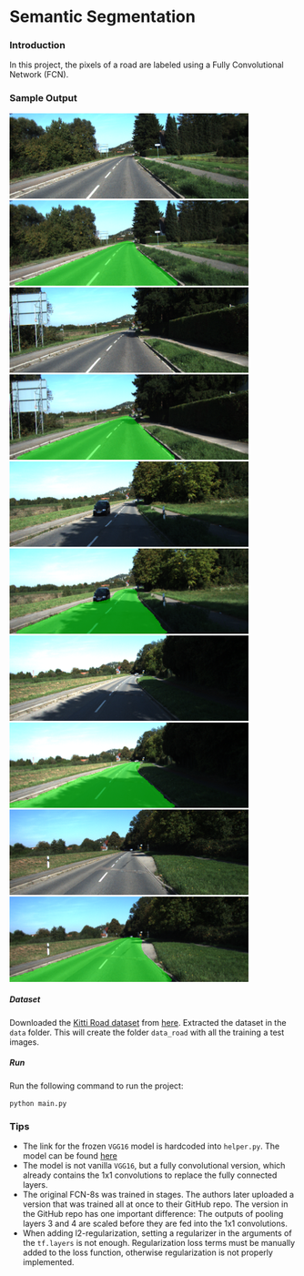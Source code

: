 # Semantic Segmentation
### Introduction
In this project, the pixels of a road are labeled using a Fully Convolutional Network (FCN).

### Sample Output

<img src=./runs/40.png width="420" height= "150"> <img src=./runs/um_000040.png width="420" height= "150">
<img src=./runs/42.png width="420" height= "150"> <img src=./runs/um_000042.png width="420" height= "150">
<img src=./runs/44.png width="420" height= "150"> <img src=./runs/um_000044.png width="420" height= "150">
<img src=./runs/47.png width="420" height= "150"> <img src=./runs/um_000047.png width="420" height= "150">
<img src=./runs/49.png width="420" height= "150"> <img src=./runs/um_000049.png width="420" height= "150">

##### Dataset
Downloaded the [Kitti Road dataset](http://www.cvlibs.net/datasets/kitti/eval_road.php) from [here](http://www.cvlibs.net/download.php?file=data_road.zip).  Extracted the dataset in the `data` folder.  This will create the folder `data_road` with all the training a test images.

##### Run
Run the following command to run the project:
```
python main.py
```

 ### Tips
- The link for the frozen `VGG16` model is hardcoded into `helper.py`.  The model can be found [here](https://s3-us-west-1.amazonaws.com/udacity-selfdrivingcar/vgg.zip)
- The model is not vanilla `VGG16`, but a fully convolutional version, which already contains the 1x1 convolutions to replace the fully connected layers.
- The original FCN-8s was trained in stages. The authors later uploaded a version that was trained all at once to their GitHub repo.  The version in the GitHub repo has one important difference: The outputs of pooling layers 3 and 4 are scaled before they are fed into the 1x1 convolutions. 
- When adding l2-regularization, setting a regularizer in the arguments of the `tf.layers` is not enough. Regularization loss terms must be manually added to the loss function, otherwise regularization is not properly implemented.
